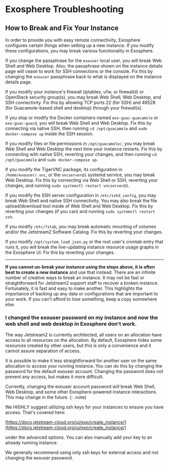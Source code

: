 # Exosphere Troubleshooting

## How to Break and Fix Your Instance

In order to provide you with easy remote connectivity, Exosphere configures certain things when setting up a new instance.
If you modify these configurations, you may break various functionality in Exosphere.

If you change the passphrase for the `exouser` local user, you will break Web Shell and Web Desktop.
Also, the passphrase shown on the instance details page will cease to work for SSH connections or the console.
Fix this by changing the `exouser` passphrase back to what is displayed on the instance details page.

If you modify your instance's firewall (iptables, ufw, or firewalld) or OpenStack security group(s), you may break Web Shell, Web Desktop, and SSH connectivity.
Fix this by allowing TCP ports 22 (for SSH) and 49528 (for Guacamole-based shell and desktop) through your firewall(s).

If you stop or modify the Docker containers named `exo-guac-guacamole` or `exo-guac-guacd`, you will break Web Shell and Web Desktop.
Fix this by connecting via native SSH, then running `cd /opt/guacamole` and `sudo docker-compose up` inside the SSH session.

If you modify files or file permissions in `/opt/guacamole/`, you may break Web Shell and Web Desktop the next time your instance restarts.
Fix this by connecting with native SSH, reverting your changes, and then running `cd /opt/guacamole` and `sudo docker-compose up`.

If you modify the TigerVNC package, its configuration in `/home/exouser/.vnc`, or the `vncserver@1` systemd service, you may break Web Desktop.
Fix this by connecting via Web Shell or SSH, reverting your changes, and running `sudo systemctl restart vncserver@1`.

If you modify the SSH server configuration in `/etc/sshd_config`, you may break Web Shell and native SSH connectivity.
You may also break the file upload/download tool inside of Web Shell and Web Desktop.
Fix this by reverting your changes (if you can) and running `sudo systemctl restart ssh`.

If you modify `/etc/fstab`, you may break automatic mounting of volumes and/or the Jetstream2 Software Catalog.
Fix this by reverting your changes.

If you modify `/opt/system_load_json.py` or the root user's crontab entry that runs it, you will break the live-updating instance resource usage graphs in the Exosphere UI.
Fix this by reverting your changes.

---

**If you cannot un-break your instance using the steps above, it is often best to create a new instance** and use that instead.
There are an infinite number of creative ways to break an instance.
It may not be fast or straightforward for Jetstream2 support staff to recover a broken instance.
Fortunately, it is fast and easy to make another.
This highlights the importance of backing up any data or configurations that are important to your work.
If you can't afford to lose something, keep a copy somewhere else.


### I changed the exouser password on my instance and now the web shell and web desktop in Exosphere don't work.

The way Jetstream2 is currently architected, all users on an allocation have access to all resources on the allocation. By default, Exosphere hides some resources created by other users, but this is only a convenience and it cannot assure separation of access.

It is possible to make it less straightforward for another user on the same allocation to access your running instance. You can do this by changing the password for the default exouser account. Changing the password does not prevent any access, but makes it more difficult.

Currently, changing the exouser account password will break Web Shell, Web Desktop, and some other Exosphere-powered instance interactions. This may change in the future.
{: .note}

We HIGHLY suggest utilizing ssh keys for your instances to ensure you have access. That's covered here:

[https://docs.jetstream-cloud.org/ui/exo/create_instance/](https://docs.jetstream-cloud.org/ui/exo/create_instance/)

under the advanced options. You can also manually add your key to an already running instance.

We generally recommend using only ssh keys for external access and not changing the exouser password.

